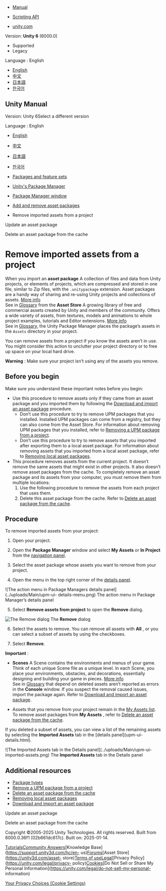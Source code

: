 [](https://docs.unity3d.com)

  * [Manual](../Manual/index.html)
  * [Scripting API](../ScriptReference/index.html)

  * [unity.com](https://unity.com/)

Version: **Unity 6** (6000.0)

  * Supported
  * Legacy

Language : English

  * [English](/Manual/upm-ui-remove-asset.html)
  * [中文](/cn/current/Manual/upm-ui-remove-asset.html)
  * [日本語](/ja/current/Manual/upm-ui-remove-asset.html)
  * [한국어](/kr/current/Manual/upm-ui-remove-asset.html)

[](https://docs.unity3d.com)

## Unity Manual

Version: Unity 6Select a different version

Language : English

  * [English](/Manual/upm-ui-remove-asset.html)
  * [中文](/cn/current/Manual/upm-ui-remove-asset.html)
  * [日本語](/ja/current/Manual/upm-ui-remove-asset.html)
  * [한국어](/kr/current/Manual/upm-ui-remove-asset.html)

  * [Packages and feature sets](PackagesList.html)
  * [Unity's Package Manager](Packages.html)
  * [Package Manager window](upm-ui.html)
  * [Add and remove asset packages](upm-ui-actions-ap.html)
  * Remove imported assets from a project

[](upm-ui-update2.html)

Update an asset package

[](upm-del-pkg-as-cache.html)

Delete an asset package from the cache

# Remove imported assets from a project

When you import an **asset package** A collection of files and data from Unity
projects, or elements of projects, which are compressed and stored in one
file, similar to Zip files, with the `.unitypackage` extension. Asset packages
are a handy way of sharing and re-using Unity projects and collections of
assets. [More info](AssetPackages.html)  
See in [Glossary](Glossary.html#Assetpackage) from the **Asset Store** A
growing library of free and commercial assets created by Unity and members of
the community. Offers a wide variety of assets, from textures, models and
animations to whole project examples, tutorials and Editor extensions. [More
info](AssetStore.html)  
See in [Glossary](Glossary.html#AssetStore), the Unity Package Manager places
the package’s assets in the `Assets` directory in your project.

You can remove assets from a project if you know the assets aren’t in use. You
might consider this action to unclutter your project directory or to free up
space on your local hard drive.

**Warning** : Make sure your project isn’t using any of the assets you remove.

## Before you begin

Make sure you understand these important notes before you begin:

  * Use this procedure to remove assets only if they came from an asset package and you imported them by following the [Download and import an asset package](upm-ui-import.html) procedure. 
    * Don’t use this procedure to try to remove UPM packages that you installed. Installed UPM packages can come from a registry, but they can also come from the Asset Store. For information about removing UPM packages that you installed, refer to [Removing a UPM package from a project](upm-ui-remove.html).
    * Don’t use this procedure to try to remove assets that you imported after exporting them to a local asset package. For information about removing assets that you imported from a local asset package, refer to [Removing local asset packages](upm-ui-remove-local.html).
  * This procedure removes assets from the current project. It doesn’t remove the same assets that might exist in other projects. It also doesn’t remove asset packages from the cache. To completely remove an asset package and its assets from your computer, you must remove them from multiple locations: 
    1. Use the following procedure to remove the assets from each project that uses them.
    2. Delete this asset package from the cache. Refer to [Delete an asset package from the cache](upm-del-pkg-as-cache.html).

## Procedure

To remove imported assets from your project:

  1. Open your project.

  2. Open the **Package Manager** window and select **My Assets** or **In Project** from the [navigation panel](upm-ui-nav.html).

  3. Select the asset package whose assets you want to remove from your project. 

  4. Open the menu in the top right corner of the [details panel](upm-ui-details.html).

![The action menu in Package Managers details panel](../uploads/Main/upm-ui-
details-menu.png) The action menu in Package Manager’s details panel

  5. Select **Remove assets from project** to open the **Remove** dialog.

![The Remove dialog](../uploads/Main/upm-ui-remove-assets.png) The **Remove**
dialog

  6. Select the assets to remove. You can remove all assets with **All** , or you can select a subset of assets by using the checkboxes.

  7. Select **Remove**.

**Important** :

  * **Scenes** A Scene contains the environments and menus of your game. Think of each unique Scene file as a unique level. In each Scene, you place your environments, obstacles, and decorations, essentially designing and building your game in pieces. [More info](CreatingScenes.html)  
See in [Glossary](Glossary.html#Scene) that depend on deleted assets aren’t
reported as errors in the **Console** window. If you suspect the removal
caused issues, import the package again. Refer to [Download and import an
asset package](upm-ui-import.html).

  * Assets that you remove from your project remain in the [My Assets list](upm-ui-list.html). To remove asset packages from **My Assets** , refer to [Delete an asset package from the cache](upm-del-pkg-as-cache.html).

If you deleted a subset of assets, you can view a list of the remaining assets
by selecting the **Imported Assets** tab in the [details panel](upm-ui-
details.html).

![The Imported Assets tab in the Details panel](../uploads/Main/upm-ui-
imported-assets.png) The **Imported Assets** tab in the Details panel

## Additional resources

  * [Package types](upm-package-types.html)
  * [Remove a UPM package from a project](upm-ui-remove.html)
  * [Delete an asset package from the cache](upm-del-pkg-as-cache.html)
  * [Removing local asset packages](upm-ui-remove-local.html)
  * [Download and import an asset package](upm-ui-import.html)

[](upm-ui-update2.html)

Update an asset package

[](upm-del-pkg-as-cache.html)

Delete an asset package from the cache

Copyright ©2005-2025 Unity Technologies. All rights reserved. Built from
6000.0.36f1 (02b661dc617c). Built on: 2025-01-14.

[Tutorials](https://learn.unity.com/)[Community
Answers](https://answers.unity3d.com)[Knowledge
Base](https://support.unity3d.com/hc/en-
us)[Forums](https://forum.unity3d.com)[Asset Store](https://unity3d.com/asset-
store)[Terms of
use](https://docs.unity3d.com/Manual/TermsOfUse.html)[Legal](https://unity.com/legal)[Privacy
Policy](https://unity.com/legal/privacy-
policy)[Cookies](https://unity.com/legal/cookie-policy)[Do Not Sell or Share
My Personal Information](https://unity.com/legal/do-not-sell-my-personal-
information)

[Your Privacy Choices (Cookie Settings)](javascript:void\(0\);)

